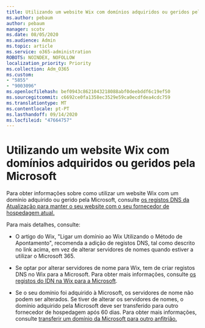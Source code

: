```yaml
---
title: Utilizando um website Wix com domínios adquiridos ou geridos pela Microsoft
ms.author: pebaum
author: pebaum
manager: scotv
ms.date: 08/05/2020
ms.audience: Admin
ms.topic: article
ms.service: o365-administration
ROBOTS: NOINDEX, NOFOLLOW
localization_priority: Priority
ms.collection: Adm_O365
ms.custom:
- "5855"
- "9003096"
ms.openlocfilehash: bef0943c8621043218088abf0deebddf6c19ef50
ms.sourcegitcommit: c6692ce0fa1358ec3529e59ca0ecdfdea4cdc759
ms.translationtype: MT
ms.contentlocale: pt-PT
ms.lasthandoff: 09/14/2020
ms.locfileid: "47664757"
---
```

# <a name="using-a-wix-website-with-microsoft-purchased-or-managed-domains"></a>Utilizando um website Wix com domínios adquiridos ou geridos pela Microsoft

Para obter informações sobre como utilizar um website Wix com um domínio adquirido ou gerido pela Microsoft, consulte [os registos DNS da Atualização para manter o seu website com o seu fornecedor de hospedagem atual.](https://docs.microsoft.com/microsoft-365/admin/dns/update-dns-records-to-retain-current-hosting-provider)

Para mais detalhes, consulte: 

- O artigo do Wix, "Ligar um domínio ao Wix Utilizando o Método de Apontamento", recomenda a adição de registos DNS, tal como descrito no link acima, em vez de alterar servidores de nomes quando estiver a utilizar o Microsoft 365.

- Se optar por alterar servidores de nome para Wix, tem de criar registos DNS no Wix para a Microsoft. Para obter mais informações, consulte [os registos do IDN na Wix para a Microsoft](https://docs.microsoft.com/microsoft-365/admin/dns/create-dns-records-at-wix).

- Se o seu domínio foi adquirido à Microsoft, os servidores de nome não podem ser alterados. Se tiver de alterar os servidores de nomes, o domínio adquirido pela Microsoft deve ser transferido para outro fornecedor de hospedagem após 60 dias. Para obter mais informações, consulte [transferir um domínio da Microsoft para outro anfitrião.](https://docs.microsoft.com/microsoft-365/admin/get-help-with-domains/transfer-a-domain-from-microsoft-to-another-host)
